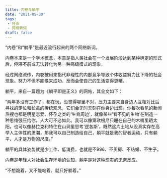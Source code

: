 ```yaml
---
title: 内卷与躺平
date: "2021-05-30"
tags: 
 - 社会
 - 网络新词
draft: false
---
```


“内卷”和“躺平”是最近流行起来的两个网络新词。

内卷本来是一个学术概念，本意是指人类社会在一个发展阶段达到某种确定的形式后，停滞不前或无法转化为另一种高级模式的现象。

经过网络流传，内卷被用来指代非理性的内部竞争导致个体收益努力比下降的社会现象。努力不但不能换来成功，反而会使自己的生活变得更糟。

躺平，来自一篇题为《躺平即是正义》的网帖，其全文如下：

“两年多没有工作了，都在玩，没觉得哪里不对，压力主要来自身边人互相对比后寻找的定位和长辈的传统观念，它们会无时无刻在你身边出现。你每次看见的新闻热搜也都是明星恋爱、怀孕之类的‘生育周边’，就像某些‘看不见的生物’在制造一种思维强压给你，人大可不必如此。我可以像第欧根尼只睡在自己的木桶里晒太阳，也可以像赫拉克利特住在山洞里思考‘逻各斯’，既然这片土地从没真实存在高举人主体性的思潮，那我可以自己制造给自己，躺平就是我的智者运动，只有躺平，人才是万物的尺度。”

躺平的具体姿势就是少工作、低消费，也就是不996、不买房、不结婚、不生子。

内卷是年轻人对社会生存环境的认知，躺平是对这种现实的无奈反应。

“不想跪着，又不能站着，就只好躺着。”